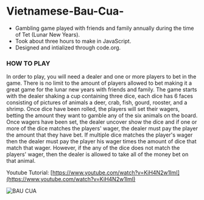 # Vietnamese-Bau-Cua-
- Gambling game played with friends and family annually during the time of Tet (Lunar New Years).
- Took about three hours to make in JavaScript.
- Designed and intialized through code.org.

### HOW TO PLAY
In order to play, you will need a dealer and one or more players to bet in the game. There is no limit to the amount of players allowed to bet making it a great game for the lunar new years with friends and family. The game starts with the dealer shaking a cup containing three dice, each dice has 6 faces consisting of pictures of animals a deer, crab, fish, gourd, rooster, and a shrimp. Once dice have been rolled, the players will set their wagers, betting the amount they want to gamble any of the six animals on the board. Once wagers have been set, the dealer uncover show the dice and if one or more of the dice matches the players' wager, the dealer must pay the player the amount that they have bet. If multiple dice matches the player's wager then the dealer must pay the player his wager times the amount of dice that match that wager. However, if the any of the dice does not match the players' wager, then the dealer is allowed to take all of the money bet on that animal.


Youtube Tutorial: [https://www.youtube.com/watch?v=KiH4N2w1ImI](https://www.youtube.com/watch?v=KiH4N2w1ImI)






![BAU CUA](https://user-images.githubusercontent.com/100321531/195037956-edbd1730-fa85-4cd4-bb5c-60bbdb188186.jpg)
